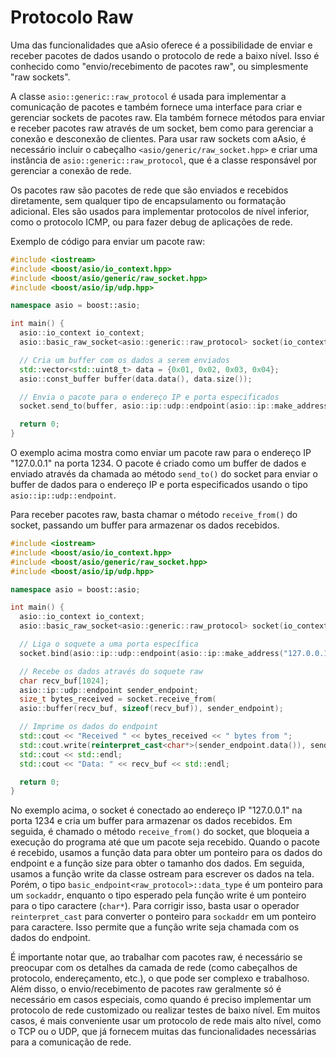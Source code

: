 # Protocolo Raw

Uma das funcionalidades que aAsio oferece é a possibilidade de enviar e receber pacotes de dados usando o protocolo de rede a baixo nível. Isso é conhecido como "envio/recebimento de pacotes raw", ou simplesmente "raw sockets".

A classe `asio::generic::raw_protocol` é usada para implementar a comunicação de pacotes e também fornece uma interface para criar e gerenciar sockets de pacotes raw. Ela também fornece métodos para enviar e receber pacotes raw através de um socket, bem como para gerenciar a conexão e desconexão de clientes.
Para usar raw sockets com aAsio, é necessário incluir o cabeçalho `<asio/generic/raw_socket.hpp>` e criar uma instância de `asio::generic::raw_protocol`, que é a classe responsável por gerenciar a conexão de rede.

Os pacotes raw são pacotes de rede que são enviados e recebidos diretamente, sem qualquer tipo de encapsulamento ou formatação adicional. Eles são usados para implementar protocolos de nível inferior, como o protocolo ICMP, ou para fazer debug de aplicações de rede.

Exemplo de código para enviar um pacote raw:

```c++
#include <iostream>
#include <boost/asio/io_context.hpp>
#include <boost/asio/generic/raw_socket.hpp>
#include <boost/asio/ip/udp.hpp>

namespace asio = boost::asio;

int main() {
  asio::io_context io_context;
  asio::basic_raw_socket<asio::generic::raw_protocol> socket(io_context);

  // Cria um buffer com os dados a serem enviados
  std::vector<std::uint8_t> data = {0x01, 0x02, 0x03, 0x04};
  asio::const_buffer buffer(data.data(), data.size());

  // Envia o pacote para o endereço IP e porta especificados
  socket.send_to(buffer, asio::ip::udp::endpoint(asio::ip::make_address("127.0.0.1"), 1234));

  return 0;
}
```
O exemplo acima mostra como enviar um pacote raw para o endereço IP "127.0.0.1" na porta 1234. O pacote é criado como um buffer de dados e enviado através da chamada ao método `send_to()` do socket para enviar o buffer de dados para o endereço IP e porta especificados usando o tipo `asio::ip::udp::endpoint`.

Para receber pacotes raw, basta chamar o método `receive_from()` do socket, passando um buffer para armazenar os dados recebidos.

```c++
#include <iostream>
#include <boost/asio/io_context.hpp>
#include <boost/asio/generic/raw_socket.hpp>
#include <boost/asio/ip/udp.hpp>

namespace asio = boost::asio;

int main() {
  asio::io_context io_context;
  asio::basic_raw_socket<asio::generic::raw_protocol> socket(io_context);

  // Liga o soquete a uma porta específica
  socket.bind(asio::ip::udp::endpoint(asio::ip::make_address("127.0.0.1"), 1234));

  // Recebe os dados através do soquete raw
  char recv_buf[1024];
  asio::ip::udp::endpoint sender_endpoint;
  size_t bytes_received = socket.receive_from(
  asio::buffer(recv_buf, sizeof(recv_buf)), sender_endpoint);

  // Imprime os dados do endpoint
  std::cout << "Received " << bytes_received << " bytes from ";
  std::cout.write(reinterpret_cast<char*>(sender_endpoint.data()), sender_endpoint.size());
  std::cout << std::endl;
  std::cout << "Data: " << recv_buf << std::endl;

  return 0;
}
```
No exemplo acima, o socket é conectado ao endereço IP "127.0.0.1" na porta 1234 e cria um buffer para armazenar os dados recebidos. Em seguida, é chamado o método `receive_from()` do socket, que bloqueia a execução do programa até que um pacote seja recebido. Quando o pacote é recebido, usamos a função data para obter um ponteiro para os dados do endpoint e a função size para obter o tamanho dos dados. Em seguida, usamos a função write da classe ostream para escrever os dados na tela. Porém, o tipo `basic_endpoint<raw_protocol>::data_type` é um ponteiro para um `sockaddr`, enquanto o tipo esperado pela função write é um ponteiro para o tipo caractere (`char*`). Para corrigir isso, basta usar o operador `reinterpret_cast` para converter o ponteiro para `sockaddr` em um ponteiro para caractere. Isso permite que a função write seja chamada com os dados do endpoint.

É importante notar que, ao trabalhar com pacotes raw, é necessário se preocupar com os detalhes da camada de rede (como cabeçalhos de protocolo, endereçamento, etc.), o que pode ser complexo e trabalhoso. Além disso, o envio/recebimento de pacotes raw geralmente só é necessário em casos especiais, como quando é preciso implementar um protocolo de rede customizado ou realizar testes de baixo nível. Em muitos casos, é mais conveniente usar um protocolo de rede mais alto nível, como o TCP ou o UDP, que já fornecem muitas das funcionalidades necessárias para a comunicação de rede.